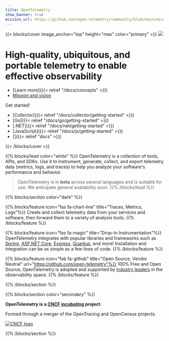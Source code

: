 ```yaml
---
title: OpenTelemetry
show_banner: true
mission_url: https://github.com/open-telemetry/community/blob/main/mission-vision-values.md#otel-mission-vision-and-values
---
```


{{< blocks/cover image_anchor="top" height="max" color="primary" >}}
<img src="/img/logos/opentelemetry-horizontal-color.svg" class="otel-logo" />
<h1>High-quality, ubiquitous, and portable telemetry to enable effective observability</h1>

<div class="l-primary-buttons mt-5">

- [Learn more]({{< relref "/docs/concepts" >}})
- <a href="{{<param mission_url >}}" target="_blank" rel="noopener">Mission and vision</a>
</div>

<div class="h3 mt-4">Get started!</div>
<div class="l-get-started-buttons">

- [Collector]({{< relref "/docs/collector/getting-started" >}})
- [Go]({{< relref "/docs/go/getting-started" >}})
- [.NET]({{< relref "/docs/net/getting-started" >}})
- [JavaScript]({{< relref "/docs/js/getting-started" >}})
- [<i class="fas fa-ellipsis-h"></i>]({{< relref "docs" >}})
</div>
{{< /blocks/cover >}}

{{% blocks/lead color="white" %}}
OpenTelemetry is a collection of tools, APIs, and SDKs. Use it to instrument,
generate, collect, and export telemetry data (metrics, logs, and traces) to
help you analyze your software's performance and behavior.

> OpenTelemetry is in **beta** across several languages and is suitable for use.
We anticipate general availability soon.
{{% /blocks/lead %}}

{{% blocks/section color="dark" %}}

{{% blocks/feature icon="fas fa-chart-line" title="Traces, Metrics, Logs"%}}
Create and collect telemetry data from your services and software, then forward them to a variety of analysis tools.
{{% /blocks/feature %}}

{{% blocks/feature icon="fas fa-magic" title="Drop-In Instrumentation"%}}
OpenTelemetry integrates with popular libraries and frameworks such as [Spring](https://spring.io/), [ASP.NET Core](https://docs.microsoft.com/aspnet/core), [Express](https://expressjs.com/), [Quarkus](https://quarkus.io/), and more! Installation and integration can be as simple as a few lines of code.
{{% /blocks/feature %}}

{{% blocks/feature icon="fab fa-github" title="Open Source, Vendor Neutral" url="https://github.com/open-telemetry"%}}
100% Free and Open Source, OpenTelemetry is adopted and supported by [industry leaders](/vendors) in the observability space.
{{% /blocks/feature %}}

{{% /blocks/section %}}

{{% blocks/section color="secondary" %}}
<div id="cncf">

**OpenTelemetry is a [CNCF][] [incubating][] project**.

Formed through a merger of the OpenTracing and OpenCensus projects.

[![CNCF logo][]][CNCF]

[CNCF]: https://cncf.io/
[CNCF logo]: /img/logos/cncf-white.svg
[incubating]: https://www.cncf.io/projects/
</div>
{{% /blocks/section %}}
